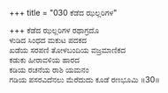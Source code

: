 +++
title = "030 ಕೆಡೆದ ಝಲ್ಲರಿಗಳ"

+++
ಕೆಡೆದ ಝಲ್ಲರಿಗಳ ರಥಾಗ್ರದೊ  
ಳುಡಿದ ಸಿಂಧದ ಮಕುಟ ಪದಕದ  
ಖಡೆಯ ಸರಪಣಿ ತೋಳಬಂದಿಯ ವಜ್ರಮಾಣಿಕದ  
ಕಡುಕು ಹೀರಾವಳಿಯ ಹಾರದ  
ಕಡಿಯ ರಚನೆಯ ರಾಶಿ ಯಮನಂ  
ಗಡಿಯ ಪಸರವಿದೆನಲು ಮೆರೆದುದು ಕೂಡೆ ರಣಭೂಮಿ      ॥30॥
